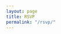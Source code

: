 ```yaml
---
layout: page
title: RSVP
permalink: "/rsvp/"
---
```


<div id="rsvp-form">
<script src="https://www.cognitoforms.com/f/seamless.js" data-key="-1OJPiWL20CuabGvUe_o4Q" data-form="1"></script>
</div>